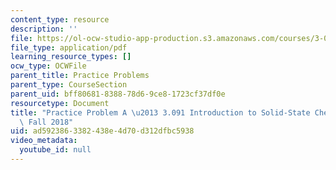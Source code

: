 ```yaml
---
content_type: resource
description: ''
file: https://ol-ocw-studio-app-production.s3.amazonaws.com/courses/3-091-introduction-to-solid-state-chemistry-fall-2018/ad5923863382438e4d70d312dfbc5938_MIT3_091F18_PPA.pdf
file_type: application/pdf
learning_resource_types: []
ocw_type: OCWFile
parent_title: Practice Problems
parent_type: CourseSection
parent_uid: bff80681-8388-78d6-9ce8-1723cf37df0e
resourcetype: Document
title: "Practice Problem A \u2013 3.091 Introduction to Solid-State Chemistry \u2013\
  \ Fall 2018"
uid: ad592386-3382-438e-4d70-d312dfbc5938
video_metadata:
  youtube_id: null
---
```

